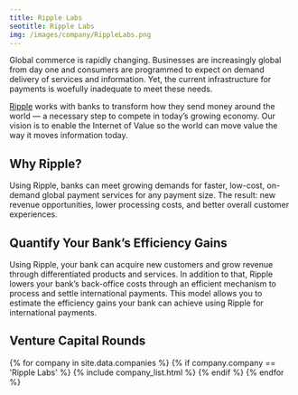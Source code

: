 ```yaml
---
title: Ripple Labs 
seotitle: Ripple Labs
img: /images/company/RippleLabs.png
---
```


Global commerce is rapidly changing. Businesses are increasingly global from day one and consumers are programmed to expect on demand delivery of services and information. Yet, the current infrastructure for payments is woefully inadequate to meet these needs.

<a href="https://ripple.com/">Ripple</a> works with banks to transform how they send money around the world — a necessary step to compete in today’s growing economy. Our vision is to enable the Internet of Value so the world can move value the way it moves information today.

## Why Ripple?

Using Ripple, banks can meet growing demands for faster, low-cost, on-demand global payment services for any payment size. The result: new revenue opportunities, lower processing costs, and better overall customer experiences.

## Quantify Your Bank’s Efficiency Gains

Using Ripple, your bank can acquire new customers and grow revenue through differentiated products and services. In addition to that, Ripple lowers your bank’s back-office costs through an efficient mechanism to process and settle international payments. This model allows you to estimate the efficiency gains your bank can achieve using Ripple for international payments. 

## Venture Capital Rounds

{% for company in site.data.companies %}
{% if company.company == 'Ripple Labs' %}
{% include company_list.html %}
{% endif %}
{% endfor %}